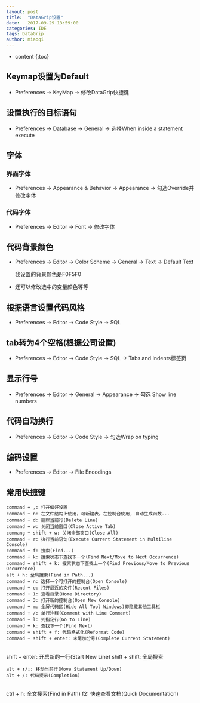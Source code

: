```yaml
---
layout: post
title:  "DataGrip设置"
date:   2017-09-29 13:59:00
categories: IDE
tags: DataGrip
author: miaoqi
---
```


* content
{:toc}

## Keymap设置为Default   

* Preferences -> KeyMap -> 修改DataGrip快捷键

## 设置执行的目标语句

* Preferences -> Database -> General -> 选择When inside a statement execute

## 字体

### 界面字体

* Preferences -> Appearance & Behavior -> Appearance -> 勾选Override并修改字体
  
### 代码字体

* Preferences -> Editor -> Font -> 修改字体
  
## 代码背景颜色

* Preferences -> Editor -> Color Scheme -> General -> Text -> Default Text

    我设置的背景颜色是F0F5F0

* 还可以修改选中的变量颜色等等
  
## 根据语言设置代码风格

* Preferences -> Editor -> Code Style -> SQL
  
## tab转为4个空格(根据公司设置)

* Preferences -> Editor -> Code Style -> SQL -> Tabs and Indents标签页

## 显示行号

* Preferences -> Editor -> General -> Appearance -> 勾选 Show line numbers

## 代码自动换行

* Preferences -> Editor -> Code Style -> 勾选Wrap on typing

## 编码设置

* Preferences -> Editor -> File Encodings
  
## 常用快捷键

    command + ,: 打开偏好设置
    command + n: 在文件结构上使用，可新建表。在控制台使用, 自动生成函数...
    command + d: 删除当前行(Delete Line)
    command + w: 关闭当前窗口(Close Active Tab)
    commang + shift + w: 关闭全部窗口(Close All)
    command + r: 执行当前语句(Execute Current Statement in Multiline Console)
    command + f: 搜索(Find...)
    command + k: 搜索状态下查找下一个(Find Next/Move to Next Occurrence)
    command + shift + k: 搜索状态下查找上一个(Find Previous/Move to Previous Occurrence)
    alt + h: 全局搜索(Find in Path...)
    command + n: 选择一个可打开的控制台(Open Console)
    command + e: 打开最近的文件(Recent Files)
    command + 1: 查看目录(Home Directory)
    command + 3: 打开新的控制台(Open New Console)
    command + m: 全屏代码区(Hide All Tool Windows)即隐藏其他工具栏
    command + /: 单行注释(Comment with Line Comment)
    command + l: 到指定行(Go to Line)
    command + k: 查找下一个(Find Next)
    command + shift + f: 代码格式化(Reformat Code)
    command + shift + enter: 末尾加分号(Complete Current Statement)


​    
    shift + enter: 开启新的一行(Start New Line)
    shift + shift: 全局搜索
    
    alt + ↑/↓: 移动当前行(Move Statement Up/Down)
    alt + /: 代码提示(Completion)


​    
    ctrl + h: 全文搜索(Find in Path)
    f2: 快速查看文档(Quick Documentation)


​    
​    
​    
​    
​    
​    
​    